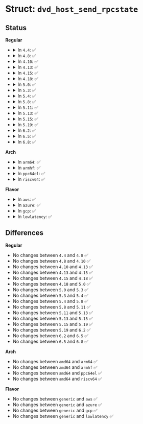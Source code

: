 # Struct: <code>dvd_host_send_rpcstate</code>

## Status
<b>Regular</b>
<ul>
<li>
<details>
<summary>In <code>4.4</code>: ✅</summary>

```c
struct dvd_host_send_rpcstate {
    __u8 type;
    __u8 pdrc;
};
```
</details>
</li>
<li>
<details>
<summary>In <code>4.8</code>: ✅</summary>

```c
struct dvd_host_send_rpcstate {
    __u8 type;
    __u8 pdrc;
};
```
</details>
</li>
<li>
<details>
<summary>In <code>4.10</code>: ✅</summary>

```c
struct dvd_host_send_rpcstate {
    __u8 type;
    __u8 pdrc;
};
```
</details>
</li>
<li>
<details>
<summary>In <code>4.13</code>: ✅</summary>

```c
struct dvd_host_send_rpcstate {
    __u8 type;
    __u8 pdrc;
};
```
</details>
</li>
<li>
<details>
<summary>In <code>4.15</code>: ✅</summary>

```c
struct dvd_host_send_rpcstate {
    __u8 type;
    __u8 pdrc;
};
```
</details>
</li>
<li>
<details>
<summary>In <code>4.18</code>: ✅</summary>

```c
struct dvd_host_send_rpcstate {
    __u8 type;
    __u8 pdrc;
};
```
</details>
</li>
<li>
<details>
<summary>In <code>5.0</code>: ✅</summary>

```c
struct dvd_host_send_rpcstate {
    __u8 type;
    __u8 pdrc;
};
```
</details>
</li>
<li>
<details>
<summary>In <code>5.3</code>: ✅</summary>

```c
struct dvd_host_send_rpcstate {
    __u8 type;
    __u8 pdrc;
};
```
</details>
</li>
<li>
<details>
<summary>In <code>5.4</code>: ✅</summary>

```c
struct dvd_host_send_rpcstate {
    __u8 type;
    __u8 pdrc;
};
```
</details>
</li>
<li>
<details>
<summary>In <code>5.8</code>: ✅</summary>

```c
struct dvd_host_send_rpcstate {
    __u8 type;
    __u8 pdrc;
};
```
</details>
</li>
<li>
<details>
<summary>In <code>5.11</code>: ✅</summary>

```c
struct dvd_host_send_rpcstate {
    __u8 type;
    __u8 pdrc;
};
```
</details>
</li>
<li>
<details>
<summary>In <code>5.13</code>: ✅</summary>

```c
struct dvd_host_send_rpcstate {
    __u8 type;
    __u8 pdrc;
};
```
</details>
</li>
<li>
<details>
<summary>In <code>5.15</code>: ✅</summary>

```c
struct dvd_host_send_rpcstate {
    __u8 type;
    __u8 pdrc;
};
```
</details>
</li>
<li>
<details>
<summary>In <code>5.19</code>: ✅</summary>

```c
struct dvd_host_send_rpcstate {
    __u8 type;
    __u8 pdrc;
};
```
</details>
</li>
<li>
<details>
<summary>In <code>6.2</code>: ✅</summary>

```c
struct dvd_host_send_rpcstate {
    __u8 type;
    __u8 pdrc;
};
```
</details>
</li>
<li>
<details>
<summary>In <code>6.5</code>: ✅</summary>

```c
struct dvd_host_send_rpcstate {
    __u8 type;
    __u8 pdrc;
};
```
</details>
</li>
<li>
<details>
<summary>In <code>6.8</code>: ✅</summary>

```c
struct dvd_host_send_rpcstate {
    __u8 type;
    __u8 pdrc;
};
```
</details>
</li>
</ul>
<b>Arch</b>
<ul>
<li>
<details>
<summary>In <code>arm64</code>: ✅</summary>

```c
struct dvd_host_send_rpcstate {
    __u8 type;
    __u8 pdrc;
};
```
</details>
</li>
<li>
<details>
<summary>In <code>armhf</code>: ✅</summary>

```c
struct dvd_host_send_rpcstate {
    __u8 type;
    __u8 pdrc;
};
```
</details>
</li>
<li>
<details>
<summary>In <code>ppc64el</code>: ✅</summary>

```c
struct dvd_host_send_rpcstate {
    __u8 type;
    __u8 pdrc;
};
```
</details>
</li>
<li>
<details>
<summary>In <code>riscv64</code>: ✅</summary>

```c
struct dvd_host_send_rpcstate {
    __u8 type;
    __u8 pdrc;
};
```
</details>
</li>
</ul>
<b>Flavor</b>
<ul>
<li>
<details>
<summary>In <code>aws</code>: ✅</summary>

```c
struct dvd_host_send_rpcstate {
    __u8 type;
    __u8 pdrc;
};
```
</details>
</li>
<li>
<details>
<summary>In <code>azure</code>: ✅</summary>

```c
struct dvd_host_send_rpcstate {
    __u8 type;
    __u8 pdrc;
};
```
</details>
</li>
<li>
<details>
<summary>In <code>gcp</code>: ✅</summary>

```c
struct dvd_host_send_rpcstate {
    __u8 type;
    __u8 pdrc;
};
```
</details>
</li>
<li>
<details>
<summary>In <code>lowlatency</code>: ✅</summary>

```c
struct dvd_host_send_rpcstate {
    __u8 type;
    __u8 pdrc;
};
```
</details>
</li>
</ul>

## Differences
<b>Regular</b>
<ul>
<li>
No changes between <code>4.4</code> and <code>4.8</code> ✅
</li>
<li>
No changes between <code>4.8</code> and <code>4.10</code> ✅
</li>
<li>
No changes between <code>4.10</code> and <code>4.13</code> ✅
</li>
<li>
No changes between <code>4.13</code> and <code>4.15</code> ✅
</li>
<li>
No changes between <code>4.15</code> and <code>4.18</code> ✅
</li>
<li>
No changes between <code>4.18</code> and <code>5.0</code> ✅
</li>
<li>
No changes between <code>5.0</code> and <code>5.3</code> ✅
</li>
<li>
No changes between <code>5.3</code> and <code>5.4</code> ✅
</li>
<li>
No changes between <code>5.4</code> and <code>5.8</code> ✅
</li>
<li>
No changes between <code>5.8</code> and <code>5.11</code> ✅
</li>
<li>
No changes between <code>5.11</code> and <code>5.13</code> ✅
</li>
<li>
No changes between <code>5.13</code> and <code>5.15</code> ✅
</li>
<li>
No changes between <code>5.15</code> and <code>5.19</code> ✅
</li>
<li>
No changes between <code>5.19</code> and <code>6.2</code> ✅
</li>
<li>
No changes between <code>6.2</code> and <code>6.5</code> ✅
</li>
<li>
No changes between <code>6.5</code> and <code>6.8</code> ✅
</li>
</ul>
<b>Arch</b>
<ul>
<li>
No changes between <code>amd64</code> and <code>arm64</code> ✅
</li>
<li>
No changes between <code>amd64</code> and <code>armhf</code> ✅
</li>
<li>
No changes between <code>amd64</code> and <code>ppc64el</code> ✅
</li>
<li>
No changes between <code>amd64</code> and <code>riscv64</code> ✅
</li>
</ul>
<b>Flavor</b>
<ul>
<li>
No changes between <code>generic</code> and <code>aws</code> ✅
</li>
<li>
No changes between <code>generic</code> and <code>azure</code> ✅
</li>
<li>
No changes between <code>generic</code> and <code>gcp</code> ✅
</li>
<li>
No changes between <code>generic</code> and <code>lowlatency</code> ✅
</li>
</ul>
